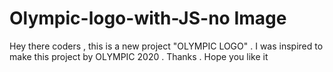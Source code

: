 # Olympic-logo-with-JS-no Image

Hey there coders , this is a new project "OLYMPIC LOGO" . I was inspired to make this project by OLYMPIC 2020 . Thanks . Hope you like it 
